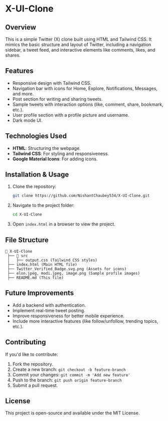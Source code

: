 # X-UI-Clone

## Overview
This is a simple Twitter (X) clone built using HTML and Tailwind CSS. It mimics the basic structure and layout of Twitter, including a navigation sidebar, a tweet feed, and interactive elements like comments, likes, and shares.

## Features
- Responsive design with Tailwind CSS.
- Navigation bar with icons for Home, Explore, Notifications, Messages, and more.
- Post section for writing and sharing tweets.
- Sample tweets with interaction options (like, comment, share, bookmark, etc.).
- User profile section with a profile picture and username.
- Dark mode UI.

## Technologies Used
- **HTML**: Structuring the webpage.
- **Tailwind CSS**: For styling and responsiveness.
- **Google Material Icons**: For adding icons.

## Installation & Usage
1. Clone the repository:
   ```bash
   git clone https://github.com/NishantChaubey534/X-UI-Clone.git
   ```
2. Navigate to the project folder:
   ```bash
   cd X-UI-Clone
   ```
3. Open `index.html` in a browser to view the project.

## File Structure
```
📂 X-UI-Clone
 ├── 📂 src
 │   ├── output.css (Tailwind CSS styles)
 ├── index.html (Main HTML file)
 ├── Twitter_Verified_Badge.svg.png (Assets for icons)
 ├── elon.jpeg, modi.jpeg, image.png (Sample profile images)
 ├── README.md (This file)
```

## Future Improvements
- Add a backend with authentication.
- Implement real-time tweet posting.
- Improve responsiveness for better mobile experience.
- Include more interactive features (like follow/unfollow, trending topics, etc.).

## Contributing
If you'd like to contribute:
1. Fork the repository.
2. Create a new branch: `git checkout -b feature-branch`
3. Commit your changes: `git commit -m 'Add new feature'`
4. Push to the branch: `git push origin feature-branch`
5. Submit a pull request.

## License
This project is open-source and available under the MIT License.

